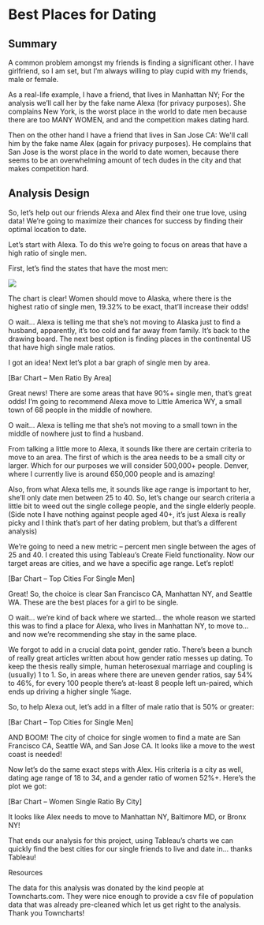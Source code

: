 # Best Places for Dating

## Summary

A common problem amongst my friends is finding a significant other. I have girlfriend, so I am set, but I’m always willing to play cupid with my friends, male or female.

As a real-life example, I have a friend, that lives in Manhattan NY; For the analysis we’ll call her by the fake name Alexa (for privacy purposes). She complains New York, is the worst place in the world to date men because there are too MANY WOMEN, and and the competition makes dating hard. 

Then on the other hand I have a friend that lives in San Jose CA: We'll call him by the fake name Alex (again for privacy purposes). He complains that San Jose is the worst place in the world to date women, because there seems to be an overwhelming amount of tech dudes in the city and that makes competition hard.

## Analysis Design
So, let’s help out our friends Alexa and Alex find their one true love, using data! We’re going to maximize their chances for success by finding their optimal location to date. 

Let’s start with Alexa. To do this we’re going to focus on areas that have a high ratio of single men.

First, let’s find the states that have the most men:

<div class='tableauPlaceholder' id='viz1500493124497' style='position: relative'>
	<noscript>
		<a href='https:&#47;&#47;github.com&#47;paulfoley&#47;Best_Places_For_Dating'>
			<img alt=' ' src='https:&#47;&#47;public.tableau.com&#47;static&#47;images&#47;NZ&#47;NZFYDSS4K&#47;1_rss.png' style='border: none' />
		</a>
	</noscript>
	<object class='tableauViz'  style='display:none;'>
		<param name='host_url' value='https%3A%2F%2Fpublic.tableau.com%2F' />
		<param name='path' value='shared&#47;NZFYDSS4K' />
		<param name='toolbar' value='yes' />
		<param name='static_image' value='https:&#47;&#47;public.tableau.com&#47;static&#47;images&#47;NZ&#47;NZFYDSS4K&#47;1.png' />
		<param name='animate_transition' value='yes' />
		<param name='display_static_image' value='yes' />
		<param name='display_spinner' value='yes' />
		<param name='display_overlay' value='yes' />
		<param name='display_count' value='yes' />
	</object>
</div> 
<script type='text/javascript'>
	var divElement = document.getElementById('viz1500493124497');
	var vizElement = divElement.getElementsByTagName('object')[0];
	vizElement.style.width='100%';
	vizElement.style.height=(divElement.offsetWidth*0.75)+'px';
	var scriptElement = document.createElement('script');
	scriptElement.src = 'https://public.tableau.com/javascripts/api/viz_v1.js';
	vizElement.parentNode.insertBefore(scriptElement, vizElement);
</script>

The chart is clear! Women should move to Alaska, where there is the highest ratio of single men, 19.32% to be exact, that’ll increase their odds!

O wait… Alexa is telling me that she’s not moving to Alaska just to find a husband, apparently, it’s too cold and far away from family. It’s back to the drawing board. The next best option is finding places in the continental US that have high single male ratios.

I got an idea! Next let’s plot a bar graph of single men by area. 

[Bar Chart – Men Ratio By Area]

Great news! There are some areas that have 90%+ single men, that’s great odds! I’m going to recommend Alexa move to Little America WY, a small town of 68 people in the middle of nowhere.

O wait… Alexa is telling me that she’s not moving to a small town in the middle of nowhere just to find a husband. 

From talking a little more to Alexa, it sounds like there are certain criteria to move to an area. The first of which is the area needs to be a small city or larger. Which for our purposes we will consider 500,000+ people. Denver, where I currently live is around 650,000 people and is amazing!

Also, from what Alexa tells me, it sounds like age range is important to her, she’ll only date men between 25 to 40. So, let’s change our search criteria a little bit to weed out the single college people, and the single elderly people. (Side note I have nothing against people aged 40+, it’s just Alexa is really picky and I think that’s part of her dating problem, but that’s a different analysis)

We’re going to need a new metric – percent men single between the ages of 25 and 40.  I created this using Tableau’s Create Field functionality. Now our target areas are cities, and we have a specific age range. Let’s replot! 

[Bar Chart – Top Cities For Single Men]
 
Great! So, the choice is clear San Francisco CA, Manhattan NY, and Seattle WA. These are the best places for a girl to be single.

O wait… we’re kind of back where we started... the whole reason we started this was to find a place for Alexa, who lives in Manhattan NY, to move to… and now we’re recommending she stay in the same place.

We forgot to add in a crucial data point, gender ratio. There’s been a bunch of really great articles written about how gender ratio messes up dating. To keep the thesis really simple, human heterosexual marriage and coupling is (usually) 1 to 1. So, in areas where there are uneven gender ratios, say 54% to 46%, for every 100 people there’s at-least 8 people left un-paired, which ends up driving a higher single %age.

So, to help Alexa out, let’s add in a filter of male ratio that is 50% or greater:

[Bar Chart – Top Cities for Single Men]

AND BOOM! The city of choice for single women to find a mate are San Francisco CA, Seattle WA, and San Jose CA. It looks like a move to the west coast is needed!

Now let’s do the same exact steps with Alex. His criteria is a city as well, dating age range of 18 to 34, and a gender ratio of women 52%+. Here’s the plot we got:

[Bar Chart – Women Single Ratio By City]

It looks like Alex needs to move to Manhattan NY, Baltimore MD, or Bronx NY!

That ends our analysis for this project, using Tableau’s charts we can quickly find the best cities for our single friends to live and date in… thanks Tableau!

Resources

The data for this analysis was donated by the kind people at Towncharts.com. They were nice enough to provide a csv file of population data that was already pre-cleaned which let us get right to the analysis. Thank you Towncharts!
